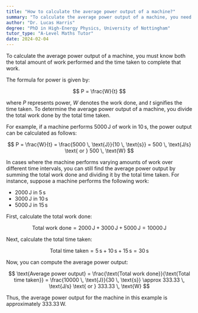 ```yaml
---
title: "How to calculate the average power output of a machine?"
summary: "To calculate the average power output of a machine, you need to know the amount of work done and the time taken."
author: "Dr. Lucas Harris"
degree: "PhD in High-Energy Physics, University of Nottingham"
tutor_type: "A-Level Maths Tutor"
date: 2024-02-04
---
```


To calculate the average power output of a machine, you must know both the total amount of work performed and the time taken to complete that work.

The formula for power is given by:

$$
P = \frac{W}{t}
$$

where $P$ represents power, $W$ denotes the work done, and $t$ signifies the time taken. To determine the average power output of a machine, you divide the total work done by the total time taken.

For example, if a machine performs $5000 \, \text{J}$ of work in $10 \, \text{s}$, the power output can be calculated as follows:

$$
P = \frac{W}{t} = \frac{5000 \, \text{J}}{10 \, \text{s}} = 500 \, \text{J/s} \text{ or } 500 \, \text{W}
$$

In cases where the machine performs varying amounts of work over different time intervals, you can still find the average power output by summing the total work done and dividing it by the total time taken. For instance, suppose a machine performs the following work:

- $2000 \, \text{J}$ in $5 \, \text{s}$
- $3000 \, \text{J}$ in $10 \, \text{s}$
- $5000 \, \text{J}$ in $15 \, \text{s}$

First, calculate the total work done:

$$
\text{Total work done} = 2000 \, \text{J} + 3000 \, \text{J} + 5000 \, \text{J} = 10000 \, \text{J}
$$

Next, calculate the total time taken:

$$
\text{Total time taken} = 5 \, \text{s} + 10 \, \text{s} + 15 \, \text{s} = 30 \, \text{s}
$$

Now, you can compute the average power output:

$$
\text{Average power output} = \frac{\text{Total work done}}{\text{Total time taken}} = \frac{10000 \, \text{J}}{30 \, \text{s}} \approx 333.33 \, \text{J/s} \text{ or } 333.33 \, \text{W}
$$

Thus, the average power output for the machine in this example is approximately $333.33 \, \text{W}$.
    